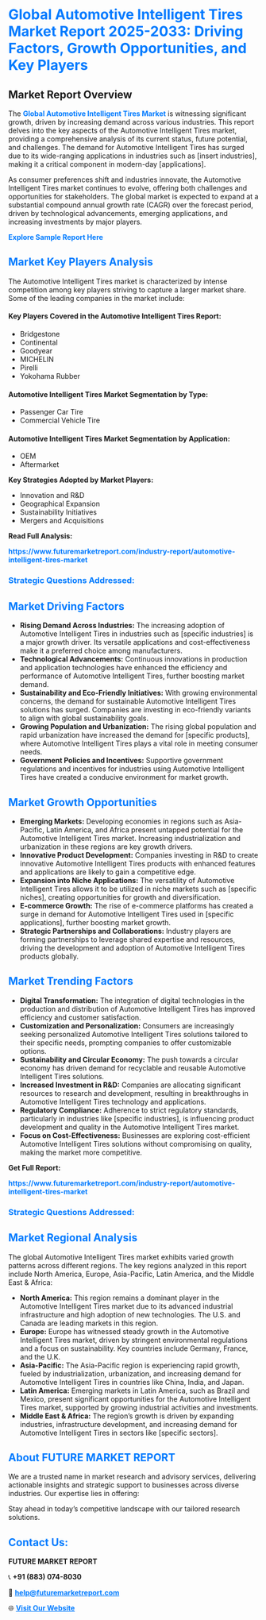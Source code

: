 <h1 style="color: #007BFF;">Global Automotive Intelligent Tires Market Report 2025-2033: Driving Factors, Growth Opportunities, and Key Players</h1>

<section id="overview">
<h2>Market Report Overview</h2>
<p>The <a href="https://www.futuremarketreport.com/industry-report/automotive-intelligent-tires-market" style="color: #007BFF; text-decoration: none;"><strong>Global Automotive Intelligent Tires Market</strong></a> is witnessing significant growth, driven by increasing demand across various industries. This report delves into the key aspects of the Automotive Intelligent Tires market, providing a comprehensive analysis of its current status, future potential, and challenges. The demand for Automotive Intelligent Tires has surged due to its wide-ranging applications in industries such as [insert industries], making it a critical component in modern-day [applications].</p>
<p>As consumer preferences shift and industries innovate, the Automotive Intelligent Tires market continues to evolve, offering both challenges and opportunities for stakeholders. The global market is expected to expand at a substantial compound annual growth rate (CAGR) over the forecast period, driven by technological advancements, emerging applications, and increasing investments by major players.</p>
</section>

<section id="overview">
<p><a href="https://www.futuremarketreport.com/request-sample/reportId=48281" style="color: #007BFF; text-decoration: none;"><strong>Explore Sample Report Here</strong></a></p>
</section>

<section id="key-players">
<h2 style="color: #007BFF;">Market Key Players Analysis</h2>
<p>The Automotive Intelligent Tires market is characterized by intense competition among key players striving to capture a larger market share. Some of the leading companies in the market include:</p>
<h4>Key Players Covered in the Automotive Intelligent Tires Report:</h4>
<ul><li>Bridgestone</li><li>Continental</li><li>Goodyear</li><li>MICHELIN</li><li>Pirelli</li><li>Yokohama Rubber</li></ul>
<h4>Automotive Intelligent Tires Market Segmentation by Type:</h4>
<ul><li>Passenger Car Tire</li><li>Commercial Vehicle Tire</li></ul>

<h4>Automotive Intelligent Tires Market Segmentation by Application:</h4>
<ul><li>OEM</li><li>Aftermarket</li></ul>
<p><strong>Key Strategies Adopted by Market Players:</strong></p>
<ul>
<li>Innovation and R&D</li>
<li>Geographical Expansion</li>
<li>Sustainability Initiatives</li>
<li>Mergers and Acquisitions</li>
</ul>
</section>

<section>
<p><strong>Read Full Analysis: </strong></p><a href="https://www.futuremarketreport.com/industry-report/automotive-intelligent-tires-market" style="color: #007BFF; text-decoration: none;"><strong>https://www.futuremarketreport.com/industry-report/automotive-intelligent-tires-market</strong></a>
<h3 style="color: #007BFF;">Strategic Questions Addressed:</h3>
</section>

<section id="driving-factors">
<h2 style="color: #007BFF;">Market Driving Factors</h2>
<ul>
<li><strong>Rising Demand Across Industries:</strong> The increasing adoption of Automotive Intelligent Tires in industries such as [specific industries] is a major growth driver. Its versatile applications and cost-effectiveness make it a preferred choice among manufacturers.</li>
<li><strong>Technological Advancements:</strong> Continuous innovations in production and application technologies have enhanced the efficiency and performance of Automotive Intelligent Tires, further boosting market demand.</li>
<li><strong>Sustainability and Eco-Friendly Initiatives:</strong> With growing environmental concerns, the demand for sustainable Automotive Intelligent Tires solutions has surged. Companies are investing in eco-friendly variants to align with global sustainability goals.</li>
<li><strong>Growing Population and Urbanization:</strong> The rising global population and rapid urbanization have increased the demand for [specific products], where Automotive Intelligent Tires plays a vital role in meeting consumer needs.</li>
<li><strong>Government Policies and Incentives:</strong> Supportive government regulations and incentives for industries using Automotive Intelligent Tires have created a conducive environment for market growth.</li>
</ul>
</section>

<section id="growth-opportunities">
<h2 style="color: #007BFF;">Market Growth Opportunities</h2>
<ul>
<li><strong>Emerging Markets:</strong> Developing economies in regions such as Asia-Pacific, Latin America, and Africa present untapped potential for the Automotive Intelligent Tires market. Increasing industrialization and urbanization in these regions are key growth drivers.</li>
<li><strong>Innovative Product Development:</strong> Companies investing in R&D to create innovative Automotive Intelligent Tires products with enhanced features and applications are likely to gain a competitive edge.</li>
<li><strong>Expansion into Niche Applications:</strong> The versatility of Automotive Intelligent Tires allows it to be utilized in niche markets such as [specific niches], creating opportunities for growth and diversification.</li>
<li><strong>E-commerce Growth:</strong> The rise of e-commerce platforms has created a surge in demand for Automotive Intelligent Tires used in [specific applications], further boosting market growth.</li>
<li><strong>Strategic Partnerships and Collaborations:</strong> Industry players are forming partnerships to leverage shared expertise and resources, driving the development and adoption of Automotive Intelligent Tires products globally.</li>
</ul>
</section>

<section id="trending-factors">
<h2 style="color: #007BFF;">Market Trending Factors</h2>
<ul>
<li><strong>Digital Transformation:</strong> The integration of digital technologies in the production and distribution of Automotive Intelligent Tires has improved efficiency and customer satisfaction.</li>
<li><strong>Customization and Personalization:</strong> Consumers are increasingly seeking personalized Automotive Intelligent Tires solutions tailored to their specific needs, prompting companies to offer customizable options.</li>
<li><strong>Sustainability and Circular Economy:</strong> The push towards a circular economy has driven demand for recyclable and reusable Automotive Intelligent Tires solutions.</li>
<li><strong>Increased Investment in R&D:</strong> Companies are allocating significant resources to research and development, resulting in breakthroughs in Automotive Intelligent Tires technology and applications.</li>
<li><strong>Regulatory Compliance:</strong> Adherence to strict regulatory standards, particularly in industries like [specific industries], is influencing product development and quality in the Automotive Intelligent Tires market.</li>
<li><strong>Focus on Cost-Effectiveness:</strong> Businesses are exploring cost-efficient Automotive Intelligent Tires solutions without compromising on quality, making the market more competitive.</li>
</ul>
</section>

<section>
<p><strong>Get Full Report: </strong></p><a href="https://www.futuremarketreport.com/industry-report/automotive-intelligent-tires-market" style="color: #007BFF; text-decoration: none;"><strong>https://www.futuremarketreport.com/industry-report/automotive-intelligent-tires-market</strong></a>
<h3 style="color: #007BFF;">Strategic Questions Addressed:</h3>
</section>


<section id="regional-analysis">
<h2 style="color: #007BFF;">Market Regional Analysis</h2>
<p>The global Automotive Intelligent Tires market exhibits varied growth patterns across different regions. The key regions analyzed in this report include North America, Europe, Asia-Pacific, Latin America, and the Middle East & Africa:</p>
<ul>
<li><strong>North America:</strong> This region remains a dominant player in the Automotive Intelligent Tires market due to its advanced industrial infrastructure and high adoption of new technologies. The U.S. and Canada are leading markets in this region.</li>
<li><strong>Europe:</strong> Europe has witnessed steady growth in the Automotive Intelligent Tires market, driven by stringent environmental regulations and a focus on sustainability. Key countries include Germany, France, and the U.K.</li>
<li><strong>Asia-Pacific:</strong> The Asia-Pacific region is experiencing rapid growth, fueled by industrialization, urbanization, and increasing demand for Automotive Intelligent Tires in countries like China, India, and Japan.</li>
<li><strong>Latin America:</strong> Emerging markets in Latin America, such as Brazil and Mexico, present significant opportunities for the Automotive Intelligent Tires market, supported by growing industrial activities and investments.</li>
<li><strong>Middle East & Africa:</strong> The region’s growth is driven by expanding industries, infrastructure development, and increasing demand for Automotive Intelligent Tires in sectors like [specific sectors].</li>
</ul>
</section>

<footer>
<h2 style="color: #007BFF;">About FUTURE MARKET REPORT</h2>
<p>We are a trusted name in market research and advisory services, delivering actionable insights and strategic support to businesses across diverse industries. Our expertise lies in offering:</p>

<p>Stay ahead in today’s competitive landscape with our tailored research solutions.</p>

<h2 style="color: #007BFF;">Contact Us:</h2>
<p><strong>FUTURE MARKET REPORT</strong></p>
<p>📞 <strong>+91 (883) 074-8030</strong></p>
<p>📧 <strong><a href="mailto:help@futuremarketreport.com" style="color: #007BFF;">help@futuremarketreport.com</a></strong></p>
<p>🌐 <strong><a href="https://www.futuremarketreport.com/" style="color: #007BFF;">Visit Our Website</a></strong></p>
</footer>